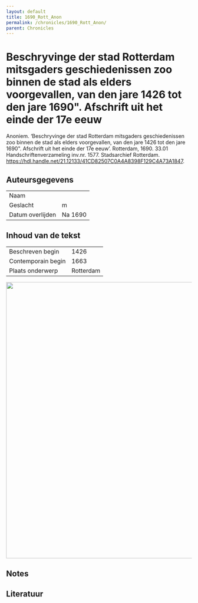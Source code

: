 ```yaml
---
layout: default
title: 1690_Rott_Anon
permalink: /chronicles/1690_Rott_Anon/
parent: Chronicles
--- 
```



# Beschryvinge der stad Rotterdam mitsgaders geschiedenissen zoo binnen de stad als elders voorgevallen, van den jare 1426 tot den jare 1690". Afschrift uit het einde der 17e eeuw 

Anoniem. ‘Beschryvinge der stad Rotterdam mitsgaders geschiedenissen zoo binnen de stad als elders voorgevallen, van den jare 1426 tot den jare 1690". Afschrift uit het einde der 17e eeuw’. Rotterdam, 1690. 33.01 Handschriftenverzameling inv.nr. 1577. Stadsarchief Rotterdam. https://hdl.handle.net/21.12133/41CD82507C0A4A8398F129C4A73A1847. 

## Auteursgegevens 

| | | 
| --------------- | --------------- | 
| Naam |   | 
| Geslacht | m | 
| Datum overlijden | Na 1690 | 

## Inhoud van de tekst 

| | | 
| --------------- | --------------- | 
| Beschreven begin | 1426 | 
| Contemporain begin | 1663 | 
| Plaats onderwerp | Rotterdam | 

[<img src="..\..\barplots_chronicles\1690_Rott_Anon.jpg" width="750"/>](..\..\barplots_chronicles\1690_Rott_Anon.jpg) 

## Notes 

## Literatuur 

